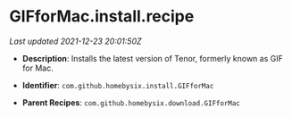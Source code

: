 # GIFforMac.install.recipe

_Last updated 2021-12-23 20:01:50Z_

- **Description**: Installs the latest version of Tenor, formerly known as GIF for Mac.

- **Identifier**: `com.github.homebysix.install.GIFforMac`

- **Parent Recipes**: `com.github.homebysix.download.GIFforMac`
